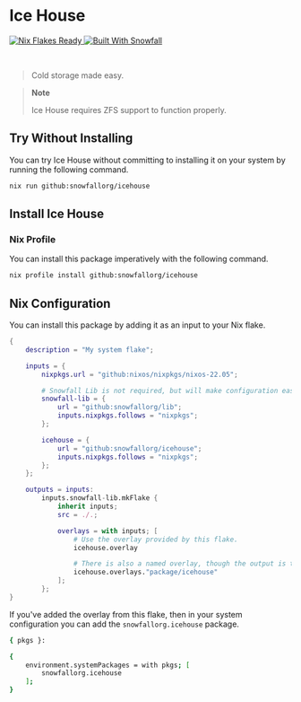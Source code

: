 # Ice House

<a href="https://nixos.wiki/wiki/Flakes" target="_blank">
	<img alt="Nix Flakes Ready" src="https://img.shields.io/static/v1?logo=nixos&logoColor=d8dee9&label=Nix%20Flakes&labelColor=5e81ac&message=Ready&color=d8dee9&style=for-the-badge">
</a>
<a href="https://github.com/snowfallorg/lib" target="_blank">
	<img alt="Built With Snowfall" src="https://img.shields.io/static/v1?label=Built%20With&labelColor=5e81ac&message=Snowfall&color=d8dee9&style=for-the-badge">
</a>

<p>
<!--
	This paragraph is not empty, it contains an em space (UTF-8 8195) on the next line in order
	to create a gap in the page.
-->
  
</p>

> Cold storage made easy.

> **Note**
>
> Ice House requires ZFS support to function properly.

## Try Without Installing

You can try Ice House without committing to installing it on your system by running the following command.

```bash
nix run github:snowfallorg/icehouse
```

## Install Ice House

### Nix Profile

You can install this package imperatively with the following command.

```bash
nix profile install github:snowfallorg/icehouse
```

## Nix Configuration

You can install this package by adding it as an input to your Nix flake.

```nix
{
	description = "My system flake";

	inputs = {
		nixpkgs.url = "github:nixos/nixpkgs/nixos-22.05";

		# Snowfall Lib is not required, but will make configuration easier for you.
		snowfall-lib = {
			url = "github:snowfallorg/lib";
			inputs.nixpkgs.follows = "nixpkgs";
		};

		icehouse = {
			url = "github:snowfallorg/icehouse";
			inputs.nixpkgs.follows = "nixpkgs";
		};
	};

	outputs = inputs:
		inputs.snowfall-lib.mkFlake {
			inherit inputs;
			src = ./.;

			overlays = with inputs; [
				# Use the overlay provided by this flake.
				icehouse.overlay

				# There is also a named overlay, though the output is the same.
				icehouse.overlays."package/icehouse"
			];
		};
}
```

If you've added the overlay from this flake, then in your system configuration you can add the `snowfallorg.icehouse` package.

```bash
{ pkgs }:

{
	environment.systemPackages = with pkgs; [
		snowfallorg.icehouse
	];
}
```
